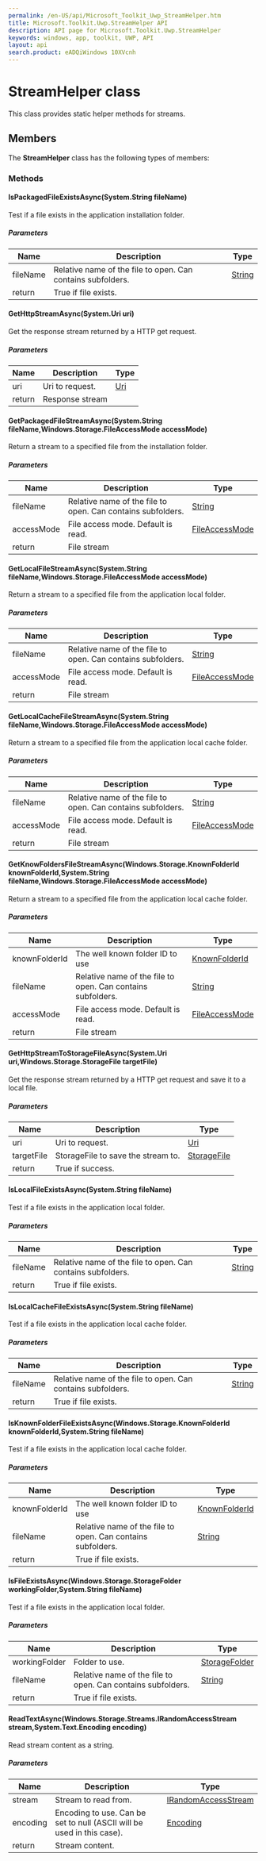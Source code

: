 ```yaml
---
permalink: /en-US/api/Microsoft_Toolkit_Uwp_StreamHelper.htm
title: Microsoft.Toolkit.Uwp.StreamHelper API 
description: API page for Microsoft.Toolkit.Uwp.StreamHelper
keywords: windows, app, toolkit, UWP, API
layout: api
search.product: eADQiWindows 10XVcnh
---
```



# StreamHelper class

This class provides static helper methods for streams.

## Members

The **StreamHelper** class has the following types of members:

### Methods

#### IsPackagedFileExistsAsync(System.String fileName)

Test if a file exists in the application installation folder.

##### Parameters



| Name | Description | Type || --- | --- | --- || fileName | Relative name of the file to open. Can contains subfolders. | [String](https://msdn.microsoft.com/library/windows/apps/System.String) || return |True if file exists. |


#### GetHttpStreamAsync(System.Uri uri)

Get the response stream returned by a HTTP get request.

##### Parameters



| Name | Description | Type || --- | --- | --- || uri | Uri to request. | [Uri](https://msdn.microsoft.com/library/windows/apps/System.Uri) || return |Response stream |


#### GetPackagedFileStreamAsync(System.String fileName,Windows.Storage.FileAccessMode accessMode)

Return a stream to a specified file from the installation folder.

##### Parameters



| Name | Description | Type || --- | --- | --- || fileName | Relative name of the file to open. Can contains subfolders. | [String](https://msdn.microsoft.com/library/windows/apps/System.String) || accessMode | File access mode. Default is read. | [FileAccessMode](https://msdn.microsoft.com/library/windows/apps/Windows.Storage.FileAccessMode) || return |File stream |


#### GetLocalFileStreamAsync(System.String fileName,Windows.Storage.FileAccessMode accessMode)

Return a stream to a specified file from the application local folder.

##### Parameters



| Name | Description | Type || --- | --- | --- || fileName | Relative name of the file to open. Can contains subfolders. | [String](https://msdn.microsoft.com/library/windows/apps/System.String) || accessMode | File access mode. Default is read. | [FileAccessMode](https://msdn.microsoft.com/library/windows/apps/Windows.Storage.FileAccessMode) || return |File stream |


#### GetLocalCacheFileStreamAsync(System.String fileName,Windows.Storage.FileAccessMode accessMode)

Return a stream to a specified file from the application local cache folder.

##### Parameters



| Name | Description | Type || --- | --- | --- || fileName | Relative name of the file to open. Can contains subfolders. | [String](https://msdn.microsoft.com/library/windows/apps/System.String) || accessMode | File access mode. Default is read. | [FileAccessMode](https://msdn.microsoft.com/library/windows/apps/Windows.Storage.FileAccessMode) || return |File stream |


#### GetKnowFoldersFileStreamAsync(Windows.Storage.KnownFolderId knownFolderId,System.String fileName,Windows.Storage.FileAccessMode accessMode)

Return a stream to a specified file from the application local cache folder.

##### Parameters



| Name | Description | Type || --- | --- | --- || knownFolderId | The well known folder ID to use | [KnownFolderId](https://msdn.microsoft.com/library/windows/apps/Windows.Storage.KnownFolderId) || fileName | Relative name of the file to open. Can contains subfolders. | [String](https://msdn.microsoft.com/library/windows/apps/System.String) || accessMode | File access mode. Default is read. | [FileAccessMode](https://msdn.microsoft.com/library/windows/apps/Windows.Storage.FileAccessMode) || return |File stream |


#### GetHttpStreamToStorageFileAsync(System.Uri uri,Windows.Storage.StorageFile targetFile)

Get the response stream returned by a HTTP get request and save it to a local file.

##### Parameters



| Name | Description | Type || --- | --- | --- || uri | Uri to request. | [Uri](https://msdn.microsoft.com/library/windows/apps/System.Uri) || targetFile | StorageFile to save the stream to. | [StorageFile](https://msdn.microsoft.com/library/windows/apps/Windows.Storage.StorageFile) || return |True if success. |


#### IsLocalFileExistsAsync(System.String fileName)

Test if a file exists in the application local folder.

##### Parameters



| Name | Description | Type || --- | --- | --- || fileName | Relative name of the file to open. Can contains subfolders. | [String](https://msdn.microsoft.com/library/windows/apps/System.String) || return |True if file exists. |


#### IsLocalCacheFileExistsAsync(System.String fileName)

Test if a file exists in the application local cache folder.

##### Parameters



| Name | Description | Type || --- | --- | --- || fileName | Relative name of the file to open. Can contains subfolders. | [String](https://msdn.microsoft.com/library/windows/apps/System.String) || return |True if file exists. |


#### IsKnownFolderFileExistsAsync(Windows.Storage.KnownFolderId knownFolderId,System.String fileName)

Test if a file exists in the application local cache folder.

##### Parameters



| Name | Description | Type || --- | --- | --- || knownFolderId | The well known folder ID to use | [KnownFolderId](https://msdn.microsoft.com/library/windows/apps/Windows.Storage.KnownFolderId) || fileName | Relative name of the file to open. Can contains subfolders. | [String](https://msdn.microsoft.com/library/windows/apps/System.String) || return |True if file exists. |


#### IsFileExistsAsync(Windows.Storage.StorageFolder workingFolder,System.String fileName)

Test if a file exists in the application local folder.

##### Parameters



| Name | Description | Type || --- | --- | --- || workingFolder | Folder to use. | [StorageFolder](https://msdn.microsoft.com/library/windows/apps/Windows.Storage.StorageFolder) || fileName | Relative name of the file to open. Can contains subfolders. | [String](https://msdn.microsoft.com/library/windows/apps/System.String) || return |True if file exists. |


#### ReadTextAsync(Windows.Storage.Streams.IRandomAccessStream stream,System.Text.Encoding encoding)

Read stream content as a string.

##### Parameters



| Name | Description | Type || --- | --- | --- || stream | Stream to read from. | [IRandomAccessStream](https://msdn.microsoft.com/library/windows/apps/Windows.Storage.Streams.IRandomAccessStream) || encoding | Encoding to use. Can be set to null (ASCII will be used in this case). | [Encoding](https://msdn.microsoft.com/library/windows/apps/System.Text.Encoding) || return |Stream content. |

